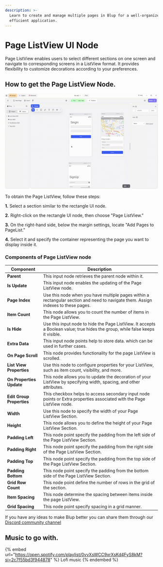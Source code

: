 ```yaml
---
description: >-
  Learn to create and manage multiple pages in Blup for a well-organized and
  efficient application.
---
```


# Page ListView UI Node

Page ListView enables users to select different sections on one screen and navigate to corresponding screens in a ListView format. It provides flexibility to customize decorations according to your preferences.

## How to get the Page ListView Node.

![](../../../.gitbook/assets/page-list-view.gif)

To obtain the Page ListView, follow these steps:

**1.** Select a section similar to the rectangle UI node.

**2.** Right-click on the rectangle UI node, then choose "Page ListView."

**3.** On the right-hand side, below the margin settings, locate "Add Pages to PageList."

**4.** Select it and specify the container representing the page you want to display inside it.

### Components of Page ListView node

| Component                 | Description                                                                                                                       |
| ------------------------- | --------------------------------------------------------------------------------------------------------------------------------- |
| **Parent**                | This input node retrieves the parent node within it.                                                                              |
| **Is Update**             | This input node enables the updating of the Page ListView node.                                                                   |
| **Page Index**            | Use this node when you have multiple pages within a rectangular section and need to navigate them. Assign indexes to these pages. |
| **Item Count**            | This node allows you to count the number of items in the Page ListView.                                                           |
| **Is Hide**               | Use this input node to hide the Page ListView. It accepts a Boolean value; true hides the group, while false keeps it visible.    |
| **Extra Data**            | This input node points help to store data. which can be used in further cases.                                                    |
| **On Page Scroll**        | This node provides functionality for the page ListView is scrolled.                                                               |
| **List View Properties**  | Use this node to configure properties for your ListView, such as item count, visibility, and more.                                |
| **On Properties Update**  | This node allows you to update the decoration of your ListView by specifying width, spacing, and other attributes.                |
| **Edit Group Properties** | This checkbox helps to access secondary input node points or Extra properties associated with the Page ListView node.             |
| **Width**                 | Use this node to specify the width of your Page ListView Section.                                                                 |
| **Height**                | This node allows you to define the height of your Page ListView Section.                                                          |
| **Padding Left**          | This node point specify the padding from the left side of the Page ListView Section.                                              |
| **Padding Right**         | This node point specify the padding from the right side of the Page ListView Section.                                             |
| **Padding Top**           | This node point specify the padding from the top side of the Page ListView Section.                                               |
| **Padding Bottom**        | This node point specify the padding from the bottom side of the Page ListView Section.                                            |
| **Grid Row Count**        | This node point define the number of rows in the grid of the section.                                                             |
| **Item Spacing**          | This node determine the spacing between items inside the page ListView.                                                           |
| **Grid Spacing**          | This node point specify spacing in a grid manner.                                                                                 |

If you have any ideas to make Blup better you can share them through our [Discord community channel](https://discord.com/channels/940632966093234176/965313562425823303)

## Music to go with.

{% embed url="https://open.spotify.com/playlist/0vvXsWCC9xrXsKd4FyS8kM?si=2c7f55bd3f944878" %}
Lofi music
{% endembed %}
